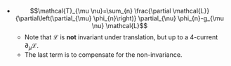 - $$\mathcal{T}_{\mu \nu}=\sum_{n} \frac{\partial \mathcal{L}}{\partial\left(\partial_{\mu} \phi_{n}\right)} \partial_{\nu} \phi_{n}-g_{\mu \nu} \mathcal{L}$$
	- Note that $\mathcal L$ is **not** invariant under translation, but up to a 4-current $\partial_\mu \mathcal L$.
	- The last term is to compensate for the non-invariance.